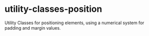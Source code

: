 # utility-classes-position
Utility Classes for positioning elements, using a numerical system for padding and margin values.
